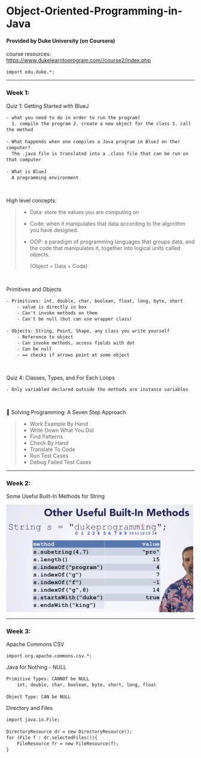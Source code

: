 # Object-Oriented-Programming-in-Java
#### Provided by Duke University (on Coursera)  
course resources:  
https://www.dukelearntoprogram.com//course2/index.php

    import edu.duke.*;


---- 
### Week 1:   
Quiz 1: Getting Started with BlueJ   

    - what you need to do in order to run the program?  
      1. compile the program 2. create a new object for the class 3. call the method  
    
    - What happends when one compiles a Java program in BlueJ on ther computer?
      The .java file is translated into a .class file that can be run on that computer
    
    - What is BlueJ
      A programming environment
&nbsp;

High level concepts:

> - Data: store the values you are computing on
>  - Code: when it manipulates that data according to the algorithm you have designed.
>  - OOP: a paradigm of programming languages that groups data, and the
> code that manipulates it, together into logical units called objects.
> 
>       (Object = Data + Code)

&nbsp;

Primitives and Objects  
    
    - Primitives: int, double, char, boolean, float, long, byte, short
        - value is directly in box
        - Can't invoke methods on them
        - Can't be null (but can use wrapper class)
    
    - Objects: String, Point, Shape, any class you write yourself
        - Reference to object
        - Can invoke methods, access fields with dot
        - Can be null
        - == checks if arrows point at some object
&nbsp;

Quiz 4: Classes, Types, and For Each Loops  
    
    - Only variabled declared outside the methods are instance variables
&nbsp;

:facepunch: Solving Programming: A Seven Step Approach

> - Work Example By Hand
> - Write Down What You Did
> - Find Patterns
> - Check By Hand
> - Translate To Code
> - Run Test Cases
> - Debug Failed Test Cases
&nbsp;

---- 
### Week 2:  
Some Useful Built-In Methods for String
    

<img src="./String.png" alt="string" width="500"/> 

---- 
### Week 3:  
Apache Commons CSV

	import org.apache.commons.csv.*;


Java for Nothing - NULL

	Primitive Types: CANNOT be NULL
		int, double, char, boolean, byte, short, long, float

	Object Type: CAN be NULL

Directory and Files

	import java.io.File;

	DirectoryResource dr = new DirectoryResource();
	for (File f : dr.selectedFiles()){
		FileResource fr = new FileResource(f);
	}
